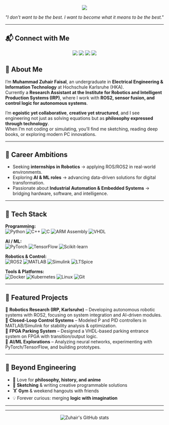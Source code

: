 
<!-- Profile Banner -->
<p align="center">
  <img src="https://capsule-render.vercel.app/api?type=waving&color=0:00C9FF,100:92FE9D&height=200&section=header&text=Muhammad%20Zuhair%20Faisal&fontSize=40&fontColor=ffffff&animation=fadeIn&fontAlignY=35"/>
</p>

<p align="center">
  <em>"I don’t want to be the best. I want to become what it means to be the best."</em>
</p>

---
## 📬 Connect with Me  

<p align="center">
  <a href="http://www.linkedin.com/in/muhammad-zuhair-zuzu-tech-4b3316287"><img src="https://img.shields.io/badge/LinkedIn-0077B5?logo=linkedin&logoColor=white"/></a>
  <a href="https://github.com/Zuzu3290"><img src="https://img.shields.io/badge/GitHub-100000?logo=github&logoColor=white"/></a>
  <a href="https://instagram.com/your_instagram"><img src="https://img.shields.io/badge/Instagram-E4405F?logo=instagram&logoColor=white"/></a>
  <a href="https://snapchat.com/add/your_snapchat"><img src="https://img.shields.io/badge/Snapchat-FFFC00?logo=snapchat&logoColor=black"/></a>
</p>

## 👋 About Me  
I’m **Muhammad Zuhair Faisal**, an undergraduate in **Electrical Engineering & Information Technology** at Hochschule Karlsruhe (HKA).  
Currently a **Research Assistant at the Institute for Robotics and Intelligent Production Systems (IRP)**, where I work with **ROS2, sensor fusion, and control logic for autonomous systems**.  

I’m **egoistic yet collaborative**, **creative yet structured**, and I see engineering not just as solving equations but as **philosophy expressed through technology**.  
When I’m not coding or simulating, you’ll find me sketching, reading deep books, or exploring modern PC innovations.  

---
## 🎯 Career Ambitions  

- Seeking **internships in Robotics** → applying ROS/ROS2 in real-world environments.  
- Exploring **AI & ML roles** → advancing data-driven solutions for digital transformation.  
- Passionate about **Industrial Automation & Embedded Systems** → bridging hardware, software, and intelligence.  
---

## 🚀 Tech Stack    
**Programming:**  
![Python](https://img.shields.io/badge/Python-3776AB?logo=python&logoColor=white)
![C++](https://img.shields.io/badge/C++-00599C?logo=cplusplus&logoColor=white)
![C](https://img.shields.io/badge/C-00599C?logo=c&logoColor=white)
![ARM Assembly](https://img.shields.io/badge/ARM-0091BD?logo=arm&logoColor=white)
![VHDL](https://img.shields.io/badge/VHDL-9146FF?logoColor=white)  

**AI / ML:**  
![PyTorch](https://img.shields.io/badge/PyTorch-EE4C2C?logo=pytorch&logoColor=white)
![TensorFlow](https://img.shields.io/badge/TensorFlow-FF6F00?logo=tensorflow&logoColor=white)
![Scikit-learn](https://img.shields.io/badge/Scikit--learn-F7931E?logo=scikit-learn&logoColor=white)  

**Robotics & Control:**  
![ROS2](https://img.shields.io/badge/ROS2-22314E?logo=ros&logoColor=white)
![MATLAB](https://img.shields.io/badge/MATLAB-0076A8?logo=mathworks&logoColor=white)
![Simulink](https://img.shields.io/badge/Simulink-FC6D26?logoColor=white)
![LTSpice](https://img.shields.io/badge/LTSpice-DC143C?logoColor=white)  

**Tools & Platforms:**  
![Docker](https://img.shields.io/badge/Docker-2496ED?logo=docker&logoColor=white)
![Kubernetes](https://img.shields.io/badge/Kubernetes-326CE5?logo=kubernetes&logoColor=white)
![Linux](https://img.shields.io/badge/Linux-FCC624?logo=linux&logoColor=black)
![Git](https://img.shields.io/badge/Git-F05032?logo=git&logoColor=white)  

---

## 📂 Featured Projects  

🔹 **Robotics Research (IRP, Karlsruhe)** – Developing autonomous robotic systems with ROS2, focusing on system integration and AI-driven modules.  
🔹 **Closed-Loop Control Systems** – Modeled P and PID controllers in MATLAB/Simulink for stability analysis & optimization.  
🔹 **FPGA Parking System** – Designed a VHDL-based parking entrance system on FPGA with transition/output logic.  
🔹 **AI/ML Explorations** – Analyzing neural networks, experimenting with PyTorch/TensorFlow, and building prototypes.  

---

## 🌱 Beyond Engineering  
- 📖 Love for **philosophy, history, and anime**  
- 🎨 **Sketching** & writing creative programmable solutions  
- 🏋️ **Gym** & weekend hangouts with friends  
- 💡 Forever curious: merging **logic with imagination**  

---



---

<p align="center">
  <img src="https://github-readme-stats.vercel.app/api?username=Zuzu3290&show_icons=true&theme=radical" alt="Zuhair's GitHub stats"/>
</p>
